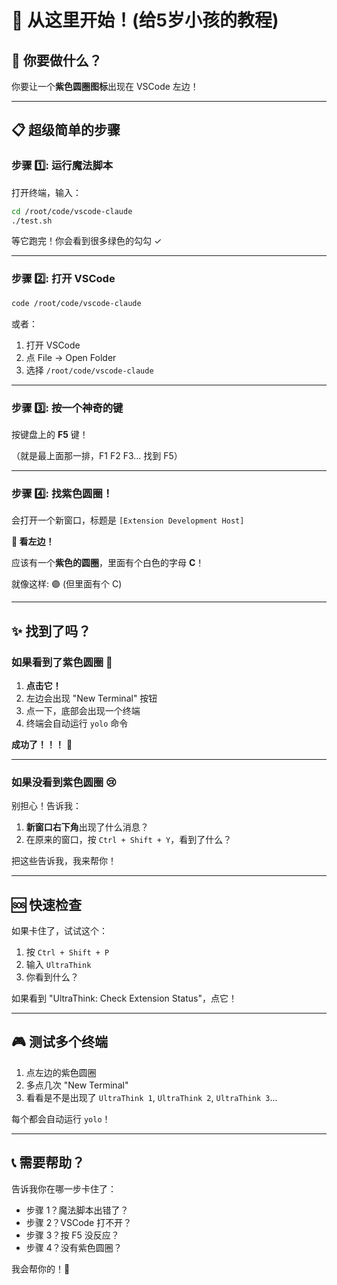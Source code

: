 # 🎈 从这里开始！(给5岁小孩的教程)

## 🎯 你要做什么？

你要让一个**紫色圆圈图标**出现在 VSCode 左边！

---

## 📋 超级简单的步骤

### 步骤 1️⃣: 运行魔法脚本

打开终端，输入：

```bash
cd /root/code/vscode-claude
./test.sh
```

等它跑完！你会看到很多绿色的勾勾 ✓

---

### 步骤 2️⃣: 打开 VSCode

```bash
code /root/code/vscode-claude
```

或者：
1. 打开 VSCode
2. 点 File -> Open Folder
3. 选择 `/root/code/vscode-claude`

---

### 步骤 3️⃣: 按一个神奇的键

按键盘上的 **F5** 键！

（就是最上面那一排，F1 F2 F3... 找到 F5）

---

### 步骤 4️⃣: 找紫色圆圈！

会打开一个新窗口，标题是 `[Extension Development Host]`

**👀 看左边！**

应该有一个**紫色的圆圈**，里面有个白色的字母 **C**！

就像这样: 🟣 (但里面有个 C)

---

## ✨ 找到了吗？

### 如果看到了紫色圆圈 🎉

1. **点击它！**
2. 左边会出现 "New Terminal" 按钮
3. 点一下，底部会出现一个终端
4. 终端会自动运行 `yolo` 命令

**成功了！！！** 🎊

---

### 如果没看到紫色圆圈 😢

别担心！告诉我：

1. **新窗口右下角**出现了什么消息？
2. 在原来的窗口，按 `Ctrl + Shift + Y`，看到了什么？

把这些告诉我，我来帮你！

---

## 🆘 快速检查

如果卡住了，试试这个：

1. 按 `Ctrl + Shift + P`
2. 输入 `UltraThink`
3. 你看到什么？

如果看到 "UltraThink: Check Extension Status"，点它！

---

## 🎮 测试多个终端

1. 点左边的紫色圆圈
2. 多点几次 "New Terminal"
3. 看看是不是出现了 `UltraThink 1`, `UltraThink 2`, `UltraThink 3`...

每个都会自动运行 `yolo`！

---

## 📞 需要帮助？

告诉我你在哪一步卡住了：
- 步骤 1？魔法脚本出错了？
- 步骤 2？VSCode 打不开？
- 步骤 3？按 F5 没反应？
- 步骤 4？没有紫色圆圈？

我会帮你的！💪
